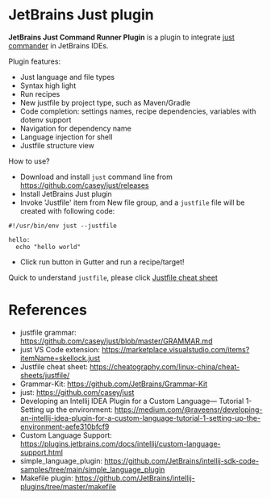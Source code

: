 JetBrains Just plugin
========================

<!-- Plugin description -->
**JetBrains Just Command Runner Plugin** is a plugin to integrate [just commander](https://github.com/casey/just) in JetBrains IDEs.

Plugin features:

* Just language and file types
* Syntax high light
* Run recipes
* New justfile by project type, such as Maven/Gradle
* Code completion: settings names, recipe dependencies, variables with dotenv support
* Navigation for dependency name
* Language injection for shell
* Justfile structure view

How to use?

* Download and install `just` command line from https://github.com/casey/just/releases
* Install JetBrains Just plugin
* Invoke 'Justfile' item from New file group, and a `justfile` file will be created with following code:

```
#!/usr/bin/env just --justfile
                    
hello:
  echo "hello world"
```

* Click run button in Gutter and run a recipe/target!

Quick to understand `justfile`, please click [Justfile cheat sheet](https://cheatography.com/linux-china/cheat-sheets/justfile/)  

<!-- Plugin description end -->

# References
         
* justfile grammar: https://github.com/casey/just/blob/master/GRAMMAR.md
* just VS Code extension: https://marketplace.visualstudio.com/items?itemName=skellock.just
* Justfile cheat sheet: https://cheatography.com/linux-china/cheat-sheets/justfile/
* Grammar-Kit: https://github.com/JetBrains/Grammar-Kit
* just: https://github.com/casey/just
* Developing an Intellij IDEA Plugin for a Custom Language— Tutorial 1-Setting up the
  environment: https://medium.com/@raveensr/developing-an-intellij-idea-plugin-for-a-custom-language-tutorial-1-setting-up-the-environment-aefe310bfcf9
* Custom Language Support: https://plugins.jetbrains.com/docs/intellij/custom-language-support.html
* simple_language_plugin: https://github.com/JetBrains/intellij-sdk-code-samples/tree/main/simple_language_plugin
* Makefile plugin: https://github.com/JetBrains/intellij-plugins/tree/master/makefile
